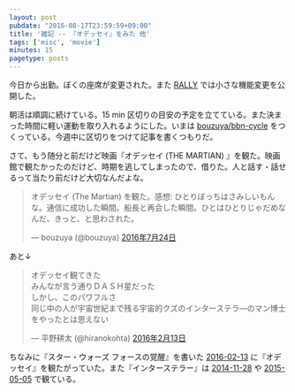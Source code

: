 ```yaml
---
layout: post
pubdate: "2016-08-17T23:59:59+09:00"
title: '雑記 -- 『オデッセイ』をみた 他'
tags: ['misc', 'movie']
minutes: 15
pagetype: posts
---
```

今日から出勤。ぼくの座席が変更された。また [RALLY](https://rallyapp.jp) では小さな機能変更を公開した。

朝活は順調に続けている。15 min 区切りの目安の予定を立てている。また決まった時間に軽い運動を取り入れるようにした。いまは [bouzuya/bbn-cycle][] をつくっている。今週中に区切りをつけて記事を書くつもりだ。

さて、もう随分と前だけど映画『オデッセイ (THE MARTIAN) 』を観た。映画館で観たかったのだけど、時期を逃してしまったので、借りた。人と話す・話せるって当たり前だけど大切なんだよな。

<blockquote class="twitter-tweet" data-lang="ja"><p lang="ja" dir="ltr">オデッセイ (The Martian) を観た。感想: ひとりぼっちはさみしいもんな。通信に成功した瞬間。船長と再会した瞬間。ひとはひとりじゃだめなんだ、きっと、と思わされた。</p>&mdash; bouzuya (@bouzuya) <a href="https://twitter.com/bouzuya/status/757013291801509888">2016年7月24日</a></blockquote>
<script async src="//platform.twitter.com/widgets.js" charset="utf-8"></script>

あと↓

<blockquote class="twitter-tweet" data-lang="ja"><p lang="ja" dir="ltr">オデッセイ観てきた<br>みんなが言う通りＤＡＳＨ星だった<br>しかし、このパワフルさ<br>同じ中の人が宇宙世紀まで残る宇宙的クズのインターステラ―のマン博士をやったとは思えない</p>&mdash; 平野耕太 (@hiranokohta) <a href="https://twitter.com/hiranokohta/status/698357232396689408">2016年2月13日</a></blockquote>
<script async src="//platform.twitter.com/widgets.js" charset="utf-8"></script>

ちなみに『スター・ウォーズ フォースの覚醒』を書いた [2016-02-13][] に『オデッセイ』を観たがっていた。また『インターステラー』は [2014-11-28][] や [2015-05-05][] で観ている。

[2014-11-28]: http://blog.bouzuya.net/2014/11/28/
[2015-05-05]: http://blog.bouzuya.net/2015/05/05/
[2016-02-13]: http://blog.bouzuya.net/2016/02/13/
[bouzuya/bbn-cycle]: https://github.com/bouzuya/bbn-cycle
